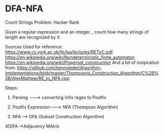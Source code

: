 # DFA-NFA
 Count Strings Problem: Hacker Rank


Given a regular expression and an integer, , count how many strings of length are recognized by it.

Sources Used for reference:
https://www.cs.york.ac.uk/fp/lsa/lectures/REToC.pdf
https://en.wikipedia.org/wiki/Nondeterministic_finite_automaton
https://en.wikipedia.org/wiki/Powerset_construction
And a bit of insipiration from:
https://github.com/kennyledet/Algorithm-Implementations/blob/master/Thompsons_Construction_Algorithm/C%2B%2B/AlexMathew/RE_to_NFA.cpp

Steps:
1) Parsing ---> converting Infix regex to Postfix

2) Postfix Expression---> NFA (Thompson Algorithm)

3) NFA --> DFA (Subset Construction Algorithm)

4)DFA-->Adjacency MAtrix
